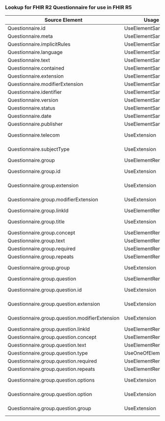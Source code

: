 ### Lookup for FHIR R2 Questionnaire for use in FHIR R5

| Source Element | Usage | Target |
| -------------- | ----- | ------ |
| Questionnaire.id | UseElementSameName | Questionnaire.id |
| Questionnaire.meta | UseElementSameName | Questionnaire.meta |
| Questionnaire.implicitRules | UseElementSameName | Questionnaire.implicitRules |
| Questionnaire.language | UseElementSameName | Questionnaire.language |
| Questionnaire.text | UseElementSameName | Questionnaire.text |
| Questionnaire.contained | UseElementSameName | Questionnaire.contained |
| Questionnaire.extension | UseElementSameName | Questionnaire.extension |
| Questionnaire.modifierExtension | UseElementSameName | Questionnaire.modifierExtension |
| Questionnaire.identifier | UseElementSameName | Questionnaire.identifier |
| Questionnaire.version | UseElementSameName | Questionnaire.version |
| Questionnaire.status | UseElementSameName | Questionnaire.status |
| Questionnaire.date | UseElementSameName | Questionnaire.date |
| Questionnaire.publisher | UseElementSameName | Questionnaire.publisher |
| Questionnaire.telecom | UseExtension | http://hl7.org/fhir/1.0/StructureDefinition/extension-Questionnaire.telecom |
| Questionnaire.subjectType | UseExtension | http://hl7.org/fhir/1.0/StructureDefinition/extension-Questionnaire.subjectType |
| Questionnaire.group | UseElementRenamed | Questionnaire.item |
| Questionnaire.group.id | UseExtension | http://hl7.org/fhir/1.0/StructureDefinition/extension-Questionnaire.group.id |
| Questionnaire.group.extension | UseExtension | http://hl7.org/fhir/1.0/StructureDefinition/extension-Questionnaire.group.extension |
| Questionnaire.group.modifierExtension | UseExtension | http://hl7.org/fhir/1.0/StructureDefinition/extension-Questionnaire.group.modifierExtension |
| Questionnaire.group.linkId | UseElementRenamed | Questionnaire.item.linkId |
| Questionnaire.group.title | UseExtension | http://hl7.org/fhir/1.0/StructureDefinition/extension-Questionnaire.group.title |
| Questionnaire.group.concept | UseElementRenamed | Questionnaire.item.code |
| Questionnaire.group.text | UseElementRenamed | Questionnaire.item.text |
| Questionnaire.group.required | UseElementRenamed | Questionnaire.item.required |
| Questionnaire.group.repeats | UseElementRenamed | Questionnaire.item.repeats |
| Questionnaire.group.group | UseExtension | http://hl7.org/fhir/1.0/StructureDefinition/extension-Questionnaire.group.group |
| Questionnaire.group.question | UseElementRenamed | Questionnaire.item |
| Questionnaire.group.question.id | UseExtension | http://hl7.org/fhir/1.0/StructureDefinition/extension-Questionnaire.group.question.id |
| Questionnaire.group.question.extension | UseExtension | http://hl7.org/fhir/1.0/StructureDefinition/extension-Questionnaire.group.question.extension |
| Questionnaire.group.question.modifierExtension | UseExtension | http://hl7.org/fhir/1.0/StructureDefinition/extension-Questionnaire.group.question.modifierExtension |
| Questionnaire.group.question.linkId | UseElementRenamed | Questionnaire.item.linkId |
| Questionnaire.group.question.concept | UseElementRenamed | Questionnaire.item.code |
| Questionnaire.group.question.text | UseElementRenamed | Questionnaire.item.text |
| Questionnaire.group.question.type | UseOneOfElements | Questionnaire.item.type,Questionnaire.item.answerConstraint |
| Questionnaire.group.question.required | UseElementRenamed | Questionnaire.item.required |
| Questionnaire.group.question.repeats | UseElementRenamed | Questionnaire.item.repeats |
| Questionnaire.group.question.options | UseExtension | http://hl7.org/fhir/1.0/StructureDefinition/extension-Questionnaire.group.question.options |
| Questionnaire.group.question.option | UseExtension | http://hl7.org/fhir/1.0/StructureDefinition/extension-Questionnaire.group.question.option |
| Questionnaire.group.question.group | UseExtension | http://hl7.org/fhir/1.0/StructureDefinition/extension-Questionnaire.group.question.group |
